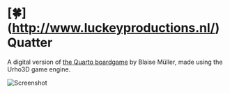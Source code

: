# [:four_leaf_clover:] (http://www.luckeyproductions.nl/) Quatter
A digital version of [the Quarto boardgame](https://en.wikipedia.org/wiki/Quarto_%28board_game%29) by Blaise Müller, made using the Urho3D game engine.

![Screenshot](https://raw.githubusercontent.com/Modanung/Quatter/master/Screenshots/Screenshot_Wed_May_25_04_42_57_2016.png)